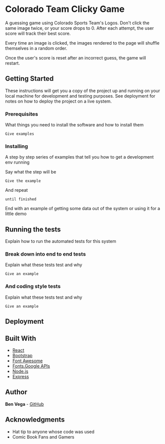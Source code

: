 # Colorado Team Clicky Game

A guessing game using Colorado Sports Team's Logos. Don't click the same image twice, or your score drops to 0. After each attempt, the user score will track their best score.

Every time an image is clicked, the images rendered to the page will shuffle themselves in a random order.

Once the user's score is reset after an incorrect guess, the game will restart.

## Getting Started

These instructions will get you a copy of the project up and running on your local machine for development and testing purposes. See deployment for notes on how to deploy the project on a live system.

### Prerequisites

What things you need to install the software and how to install them

```
Give examples
```

### Installing

A step by step series of examples that tell you how to get a development env running

Say what the step will be

```
Give the example
```

And repeat

```
until finished
```

End with an example of getting some data out of the system or using it for a little demo

## Running the tests

Explain how to run the automated tests for this system

### Break down into end to end tests

Explain what these tests test and why

```
Give an example
```

### And coding style tests

Explain what these tests test and why

```
Give an example
```

## Deployment



## Built With
* [React](https://reactjs.org/docs/getting-started.html)
* [Bootstrap](https://getbootstrap.com/)
* [Font Awesome](https://fontawesome.com/?from=io)
* [Fonts.Google APIs](https://developers.google.com/fonts/docs/getting_started)
* [Node.js](https://nodejs.org/en/download/)
* [Express](https://expressjs.com/en/starter/installing.html)


## Author

**Ben Vega** - [GitHub](https://bvega03.github.io/Clicky-Game/)

## Acknowledgments

* Hat tip to anyone whose code was used
* Comic Book Fans and Gamers
